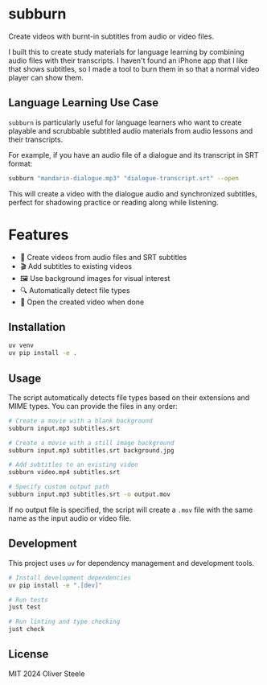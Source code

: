 # subburn

Create videos with burnt-in subtitles from audio or video files.

I built this to create study materials for language learning by combining audio
files with their transcripts. I haven't found an iPhone app that I like that
shows subtitles, so I made a tool to burn them in so that a normal video player
can show them.

## Language Learning Use Case

`subburn` is particularly useful for language learners who want to create playable and scrubbable subtitled audio materials from audio lessons and their transcripts.

For example, if you have an audio file of a dialogue and its transcript in SRT format:

```bash
subburn "mandarin-dialogue.mp3" "dialogue-transcript.srt" --open
```

This will create a video with the dialogue audio and synchronized subtitles, perfect for shadowing practice or reading along while listening.

# Features

- 🎵 Create videos from audio files and SRT subtitles
- 🎬 Add subtitles to existing videos
- 🖼️ Use background images for visual interest
- 🔍 Automatically detect file types
- 🚀 Open the created video when done

## Installation

```bash
uv venv
uv pip install -e .
```

## Usage

The script automatically detects file types based on their extensions and MIME types. You can provide the files in any order:

```bash
# Create a movie with a blank background
subburn input.mp3 subtitles.srt

# Create a movie with a still image background
subburn input.mp3 subtitles.srt background.jpg

# Add subtitles to an existing video
subburn video.mp4 subtitles.srt

# Specify custom output path
subburn input.mp3 subtitles.srt -o output.mov
```

If no output file is specified, the script will create a `.mov` file with the same name as the input audio or video file.

## Development

This project uses `uv` for dependency management and development tools.

```bash
# Install development dependencies
uv pip install -e ".[dev]"

# Run tests
just test

# Run linting and type checking
just check
```

## License

MIT 2024 Oliver Steele
